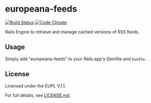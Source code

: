# europeana-feeds

[![Build Status](https://travis-ci.org/europeana/europeana-feeds.svg?branch=develop)](https://travis-ci.org/europeana/europeana-feeds) [![Code Climate](https://codeclimate.com/github/europeana/europeana-feeds/badges/gpa.svg)](https://codeclimate.com/github/europeana/europeana-feeds)

Rails Engine to retrieve and manage cached versions of RSS feeds.

## Usage

Simply add "europeana-feeds" to your Rails app's Gemfile and `bundle`.

## License
Licensed under the EUPL V.1.1.

For full details, see [LICENSE.md](LICENSE.md).
